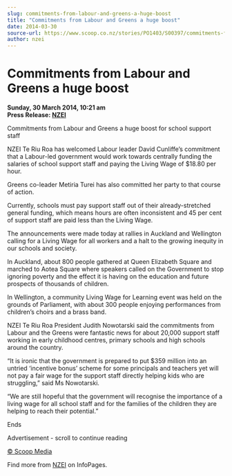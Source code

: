 ```yaml
---
slug: commitments-from-labour-and-greens-a-huge-boost
title: "Commitments from Labour and Greens a huge boost"
date: 2014-03-30
source-url: https://www.scoop.co.nz/stories/PO1403/S00397/commitments-from-labour-and-greens-a-huge-boost.htm
author: nzei
---
```

Commitments from Labour and Greens a huge boost
===============================================

**Sunday, 30 March 2014, 10:21 am**  
**Press Release: [NZEI](https://info.scoop.co.nz/NZEI)**

Commitments from Labour and Greens a huge boost for school support staff

NZEI Te Riu Roa has welcomed Labour leader David Cunliffe’s commitment that a Labour-led government would work towards centrally funding the salaries of school support staff and paying the Living Wage of $18.80 per hour.

Greens co-leader Metiria Turei has also committed her party to that course of action.

Currently, schools must pay support staff out of their already-stretched general funding, which means hours are often inconsistent and 45 per cent of support staff are paid less than the Living Wage.

The announcements were made today at rallies in Auckland and Wellington calling for a Living Wage for all workers and a halt to the growing inequity in our schools and society.

In Auckland, about 800 people gathered at Queen Elizabeth Square and marched to Aotea Square where speakers called on the Government to stop ignoring poverty and the effect it is having on the education and future prospects of thousands of children.

In Wellington, a community Living Wage for Learning event was held on the grounds of Parliament, with about 300 people enjoying performances from children’s choirs and a brass band.

NZEI Te Riu Roa President Judith Nowotarski said the commitments from Labour and the Greens were fantastic news for about 20,000 support staff working in early childhood centres, primary schools and high schools around the country.

“It is ironic that the government is prepared to put $359 million into an untried ‘incentive bonus’ scheme for some principals and teachers yet will not pay a fair wage for the support staff directly helping kids who are struggling,” said Ms Nowotarski.

“We are still hopeful that the government will recognise the importance of a living wage for all school staff and for the families of the children they are helping to reach their potential.”

Ends

Advertisement - scroll to continue reading





[© Scoop Media](http://www.scoop.co.nz/about/terms.html)

Find more from [NZEI](https://info.scoop.co.nz/NZEI) on InfoPages.